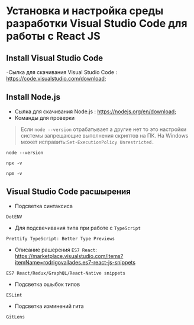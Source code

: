 # Установка и настройка среды разработки Visual Studio Code для работы с React JS

## Install Visual Studio Code
-Сылка для скачивания Visual Studio Code : https://code.visualstudio.com/download;
## Install Node.js
- Сылка для скачивания Node.js : https://nodejs.org/en/download;
- Команды для проверки 
 > Если `node --version` отрабатывает а другие нет то это настройки системы запрещающие выполнения скриптов на ПК. На Windows  может исправить:`Set-ExecutionPolicy Unrestricted.`

```
node --version
```
```
npx -v
```
```
npm -v
```
## Visual Studio Code расшырения
- Подсветка синтаксиса
```
DotENV
```
 - Для подсвечивания типа при работе с  `TypeScript`
```
Prettify TypeScript: Better Type Previews
```
 - Описание рашерения `ES7 React`: https://marketplace.visualstudio.com/items?itemName=rodrigovallades.es7-react-js-snippets
```
ES7 React/Redux/GraphQL/React-Native snippets
```
 - Подсветка ошыбок типов
```
ESLint
```
- Подсветка изминений гита
```
GitLens
```

